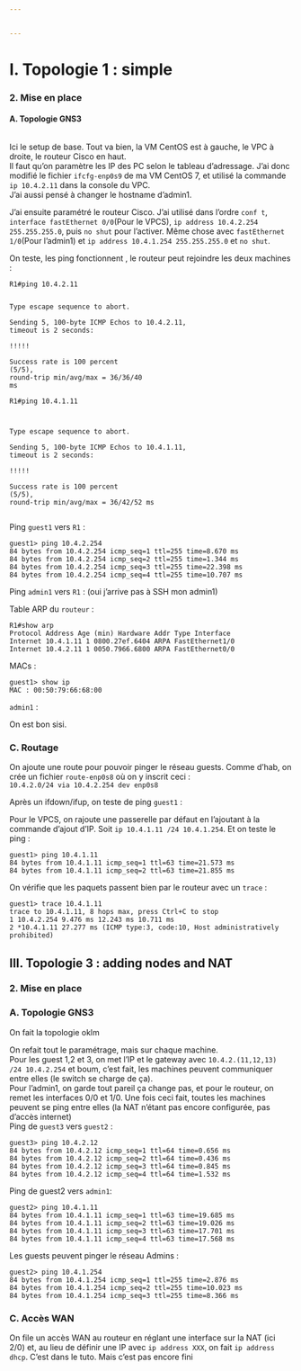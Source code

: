 ```yaml
---


---
```


<h1 id="i.-topologie-1--simple">I. Topologie 1 : simple</h1>
<h3 id="mise-en-place">2. Mise en place</h3>
<h4 id="a.-topologie-gns3">A. Topologie GNS3</h4>
<p><img src="https://i.imgur.com/vStbWYa.png" alt=""></p>
<p>Ici le setup de base. Tout va bien, la VM CentOS est à gauche, le VPC à droite, le routeur Cisco en haut.<br>
Il faut qu’on paramètre les IP des PC selon le tableau d’adressage. J’ai donc modifié le fichier <code>ifcfg-enp0s9</code> de ma VM CentOS 7, et utilisé la commande <code>ip 10.4.2.11</code> dans la console du VPC.<br>
J’ai aussi pensé à changer le hostname d’admin1.</p>
<p>J’ai ensuite paramétré le routeur Cisco. J’ai utilisé dans l’ordre <code>conf t</code>, <code>interface fastEthernet 0/0</code>(Pour le VPCS), <code>ip address 10.4.2.254 255.255.255.0</code>, puis <code>no shut</code> pour l’activer. Même chose avec <code>fastEthernet 1/0</code>(Pour l’admin1) et <code>ip address 10.4.1.254 255.255.255.0</code> et <code>no shut</code>.</p>
<p>On teste, les ping fonctionnent , le routeur peut rejoindre les deux machines :</p>
<pre class=" language-bash"><code class="prism  language-bash">R1<span class="token comment">#ping 10.4.2.11  </span>
  
Type escape sequence to abort.  
Sending 5, 100-byte ICMP Echos to 10.4.2.11, <span class="token function">timeout</span> is 2 seconds:  
<span class="token operator">!</span><span class="token operator">!</span><span class="token operator">!</span><span class="token operator">!</span><span class="token operator">!</span>  
Success rate is 100 percent <span class="token punctuation">(</span>5/5<span class="token punctuation">)</span>, round-trip min/avg/max <span class="token operator">=</span> 36/36/40 ms  
R1<span class="token comment">#ping 10.4.1.11  </span>
  
Type escape sequence to abort.  
Sending 5, 100-byte ICMP Echos to 10.4.1.11, <span class="token function">timeout</span> is 2 seconds:  
<span class="token operator">!</span><span class="token operator">!</span><span class="token operator">!</span><span class="token operator">!</span><span class="token operator">!</span>  
Success rate is 100 percent <span class="token punctuation">(</span>5/5<span class="token punctuation">)</span>, round-trip min/avg/max <span class="token operator">=</span> 36/42/52 ms
</code></pre>
<p>Ping <code>guest1</code> vers <code>R1</code> :</p>
<pre class=" language-bash"><code class="prism  language-bash">guest1<span class="token operator">&gt;</span> <span class="token function">ping</span> 10.4.2.254  
84 bytes from 10.4.2.254 icmp_seq<span class="token operator">=</span>1 ttl<span class="token operator">=</span>255 time<span class="token operator">=</span>8.670 ms  
84 bytes from 10.4.2.254 icmp_seq<span class="token operator">=</span>2 ttl<span class="token operator">=</span>255 time<span class="token operator">=</span>1.344 ms  
84 bytes from 10.4.2.254 icmp_seq<span class="token operator">=</span>3 ttl<span class="token operator">=</span>255 time<span class="token operator">=</span>22.398 ms  
84 bytes from 10.4.2.254 icmp_seq<span class="token operator">=</span>4 ttl<span class="token operator">=</span>255 time<span class="token operator">=</span>10.707 ms
</code></pre>
<p>Ping <code>admin1</code> vers <code>R1</code> : (oui j’arrive pas à SSH mon admin1)<br>
<img src="https://i.imgur.com/rvP351H.png" alt=""></p>
<p>Table ARP du <code>routeur</code> :</p>
<pre class=" language-bash"><code class="prism  language-bash">R1<span class="token comment">#show arp  </span>
Protocol Address Age <span class="token punctuation">(</span>min<span class="token punctuation">)</span> Hardware Addr Type Interface  
Internet 10.4.1.11 1 0800.27ef.6404 ARPA FastEthernet1/0  
Internet 10.4.2.11 1 0050.7966.6800 ARPA FastEthernet0/0
</code></pre>
<p>MACs :</p>
<pre class=" language-bash"><code class="prism  language-bash">guest1<span class="token operator">&gt;</span> show ip
MAC <span class="token keyword">:</span> 00:50:79:66:68:00
</code></pre>
<p><code>admin1</code> :<br>
<img src="https://i.imgur.com/iZpRAaj.png" alt=""></p>
<p>On est bon sisi.</p>
<h3 id="c.-routage">C. Routage</h3>
<p>On ajoute une route pour pouvoir pinger le réseau guests. Comme d’hab, on crée un fichier <code>route-enp0s8</code> où on y inscrit ceci :<br>
<code>10.4.2.0/24 via 10.4.2.254 dev enp0s8</code></p>
<p>Après un ifdown/ifup, on teste de ping <code>guest1</code> :<br>
<img src="https://i.imgur.com/kWTsoco.png" alt=""></p>
<p>Pour le VPCS, on rajoute une passerelle par défaut en l’ajoutant à la commande d’ajout d’IP. Soit <code>ip 10.4.1.11 /24 10.4.1.254</code>. Et on teste le ping :</p>
<pre class=" language-bash"><code class="prism  language-bash">guest1<span class="token operator">&gt;</span> <span class="token function">ping</span> 10.4.1.11  
84 bytes from 10.4.1.11 icmp_seq<span class="token operator">=</span>1 ttl<span class="token operator">=</span>63 time<span class="token operator">=</span>21.573 ms  
84 bytes from 10.4.1.11 icmp_seq<span class="token operator">=</span>2 ttl<span class="token operator">=</span>63 time<span class="token operator">=</span>21.855 ms
</code></pre>
<p>On vérifie que les paquets passent bien par le routeur avec un <code>trace</code> :</p>
<pre class=" language-bash"><code class="prism  language-bash">guest1<span class="token operator">&gt;</span> trace 10.4.1.11  
trace to 10.4.1.11, 8 hops max, press Ctrl+C to stop  
1 10.4.2.254 9.476 ms 12.243 ms 10.711 ms  
2 *10.4.1.11 27.277 ms <span class="token punctuation">(</span>ICMP type:3, code:10, Host administratively prohibited<span class="token punctuation">)</span>
</code></pre>
<h2 id="iii.-topologie-3--adding-nodes-and-nat">III. Topologie 3 : adding nodes and NAT</h2>
<h3 id="mise-en-place-1">2. Mise en place</h3>
<h3 id="a.-topologie-gns3-1">A. Topologie GNS3</h3>
<p>On fait la topologie oklm</p>
<p><img src="https://i.imgur.com/XnsUtVB.png" alt=""><br>
On refait tout le paramétrage, mais sur chaque machine.<br>
Pour les guest 1,2 et 3, on met l’IP et le gateway avec <code>10.4.2.(11,12,13) /24 10.4.2.254</code> et boum, c’est fait, les machines peuvent communiquer entre elles (le switch se charge de ça).<br>
Pour l’admin1, on garde tout pareil ça change pas, et pour le routeur, on remet les interfaces 0/0 et 1/0. Une fois ceci fait, toutes les machines peuvent se ping entre elles (la NAT n’étant pas encore configurée, pas d’accès internet)<br>
Ping de <code>guest3</code> vers <code>guest2</code> :</p>
<pre class=" language-bash"><code class="prism  language-bash">guest3<span class="token operator">&gt;</span> <span class="token function">ping</span> 10.4.2.12  
84 bytes from 10.4.2.12 icmp_seq<span class="token operator">=</span>1 ttl<span class="token operator">=</span>64 time<span class="token operator">=</span>0.656 ms  
84 bytes from 10.4.2.12 icmp_seq<span class="token operator">=</span>2 ttl<span class="token operator">=</span>64 time<span class="token operator">=</span>0.436 ms  
84 bytes from 10.4.2.12 icmp_seq<span class="token operator">=</span>3 ttl<span class="token operator">=</span>64 time<span class="token operator">=</span>0.845 ms  
84 bytes from 10.4.2.12 icmp_seq<span class="token operator">=</span>4 ttl<span class="token operator">=</span>64 time<span class="token operator">=</span>1.532 ms
</code></pre>
<p>Ping de guest2 vers <code>admin1</code>:</p>
<pre class=" language-bash"><code class="prism  language-bash">guest2<span class="token operator">&gt;</span> <span class="token function">ping</span> 10.4.1.11  
84 bytes from 10.4.1.11 icmp_seq<span class="token operator">=</span>1 ttl<span class="token operator">=</span>63 time<span class="token operator">=</span>19.685 ms  
84 bytes from 10.4.1.11 icmp_seq<span class="token operator">=</span>2 ttl<span class="token operator">=</span>63 time<span class="token operator">=</span>19.026 ms  
84 bytes from 10.4.1.11 icmp_seq<span class="token operator">=</span>3 ttl<span class="token operator">=</span>63 time<span class="token operator">=</span>17.701 ms  
84 bytes from 10.4.1.11 icmp_seq<span class="token operator">=</span>4 ttl<span class="token operator">=</span>63 time<span class="token operator">=</span>17.568 ms
</code></pre>
<p>Les guests peuvent pinger le réseau Admins :</p>
<pre class=" language-bash"><code class="prism  language-bash">guest2<span class="token operator">&gt;</span> <span class="token function">ping</span> 10.4.1.254  
84 bytes from 10.4.1.254 icmp_seq<span class="token operator">=</span>1 ttl<span class="token operator">=</span>255 time<span class="token operator">=</span>2.876 ms  
84 bytes from 10.4.1.254 icmp_seq<span class="token operator">=</span>2 ttl<span class="token operator">=</span>255 time<span class="token operator">=</span>10.023 ms  
84 bytes from 10.4.1.254 icmp_seq<span class="token operator">=</span>3 ttl<span class="token operator">=</span>255 time<span class="token operator">=</span>8.366 ms
</code></pre>
<h3 id="c.-accès-wan"><a href="#c-acc%C3%A8s-wan"></a>C. Accès WAN</h3>
<p>On file un accès WAN au routeur en réglant une interface sur la NAT (ici 2/0) et, au lieu de définir une IP avec <code>ip address XXX</code>, on fait <code>ip address dhcp</code>. C’est dans le tuto. Mais c’est pas encore fini</p>

